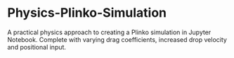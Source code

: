 # Physics-Plinko-Simulation
A practical physics approach to creating a Plinko simulation in Jupyter Notebook. Complete with varying drag coefficients, increased drop velocity and positional input. 
